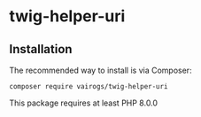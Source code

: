 # twig-helper-uri

Installation
------------

The recommended way to install is via Composer:

```
composer require vairogs/twig-helper-uri
```

This package requires at least PHP 8.0.0
